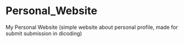 # Personal_Website
My Personal Website (simple website about personal profile, made for submit submission in dicoding)
